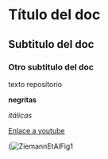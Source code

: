 # Título del doc

## Subtitulo del doc

### Otro subtitulo del doc

texto repositorio

**negritas**

*itálicas*

[Enlace a youtube](https://www.youtube.com/watch?v=dQw4w9WgXcQ)

(![ZiemannEtAlFig1](https://user-images.githubusercontent.com/83330908/116495435-1eae5380-a860-11eb-8cf2-916c077a7f78.png)

